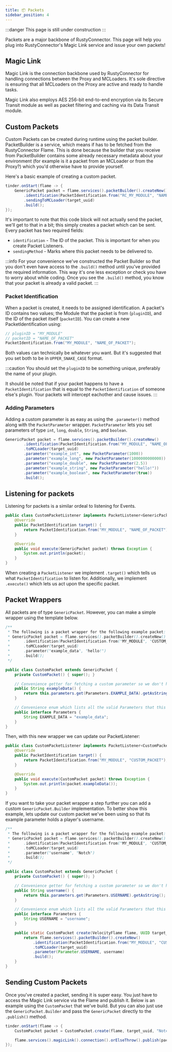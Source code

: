 ```yaml
---
title: 📦 Packets
sidebar_position: 4
---
```


:::danger
This page is still under construction
:::

Packets are a major backbone of RustyConnector.
This page will help you plug into RustyConnector's Magic Link service and issue your own packets!

## Magic Link
Magic Link is the connection backbone used by RustyConnector for handling connections between the Proxy and MCLoaders.
It's sole directive is ensuring that all MCLoaders on the Proxy are active and ready to handle tasks.

Magic Link also employs AES 256-bit end-to-end encryption via its Secure Transit module as well as packet filtering and caching via its Data Transit module.

## Custom Packets
Custom Packets can be created during runtime using the packet builder.
PacketBuilder is a service, which means if has to be fetched from the RustyConnector Flame.
This is done because the builder that you receive from PacketBuilder contains some already necessary metadata about your environment (for example is it a packet from an MCLoader or from the Proxy?) which you'd otherwise have to provide yourself.

Here's a basic example of creating a custom packet.
```java title="Proxy Plugin"
tinder.onStart(flame -> {
    GenericPacket packet = flame.services().packetBuilder().createNew()
        .identification(PacketIdentification.from("RC_MY_MODULE", "NAME_OF_PACKET"))
        .sendingToMCLoader(target_uuid)
        .build();
});
```

It's important to note that this code block will not actually send the packet, we'll get to that in a bit; this simply creates a packet which can be sent.
Every packet has two required fields:

- `identification` - The ID of the packet. This is important for when you create Packet Listeners.
- `sendingMethod` - Marks where this packet needs to be delivered to.

:::info
For your convenience we've constructed the Packet Builder so that you don't even have access to the `.build()` method until you've provided the required information. This way it's one less exception or check you have to worry about while coding. Once you see the `.build()` method, you know that your packet is already a valid packet.
:::

### Packet Identification
When a packet is created, it needs to be assigned identification.
A packet's ID contains two values; the Module that the packet is from (`pluginID`), and the ID of the packet itself (`packetID`).
You can create a new PacketIdentification using:
```java
// pluginID = "MY_MODULE"
// packetID = "NAME_OF_PACKET"
PacketIdentification.from("MY_MODULE", "NAME_OF_PACKET");
```
Both values can technically be whatever you want. But it's suggested that you set both to be in `UPPER_SNAKE_CASE` format.

:::caution
You should set the `pluginID` to be something unique, preferably the name of your plugin.

It should be noted that if your packet happens to have a `PacketIdentification` that is equal to the `PacketIdentification` of someone
else's plugin. Your packets will intercept eachother and cause issues.
:::

### Adding Parameters
Adding a custom parameter is as easy as using the `.parameter()` method along with the `PacketParameter` wrapper.
`PacketParameter` lets you set parameters of type `int`, `long`, `double`, `String`, and `boolean`.
```java title="Proxy Plugin"
GenericPacket packet = flame.services().packetBuilder().createNew()
        .identification(PacketIdentification.from("MY_MODULE", "NAME_OF_PACKET"))
        .toMCLoader(target_uuid)
        .parameter("example_int", new PacketParameter(1000))
        .parameter("example_long", new PacketParameter(1000000000000))
        .parameter("example_double", new PacketParameter(2.5))
        .parameter("example_string", new PacketParameter("hello!"))
        .parameter("example_boolean", new PacketParameter(true))
        .build();
```

## Listening for packets
Listening for packets is a similar ordeal to listening for Events.
```java title="CustomPacketListener.java"
public class CustomPacketListener implements PacketListener<GenericPacket> {
    @Override
    public PacketIdentification target() {
        return PacketIdentification.from("MY_MODULE", "NAME_OF_PACKET");
    }

    @Override
    public void execute(GenericPacket packet) throws Exception {
        System.out.println(packet);
    }
}
```
When creating a `PacketListener` we implement `.target()` which tells us what `PacketIdentification` to listen for.
Additionally, we implement `.execute()` which lets us act upon the specific packet.

## Packet Wrappers
All packets are of type `GenericPacket`. However, you can make a simple wrapper using the template below.

```java
/**
 * The following is a packet wrapper for the following example packet:
 * GenericPacket packet = flame.services().packetBuilder().createNew()
 *      .identification(PacketIdentification.from("MY_MODULE", "CUSTOM_PACKET"))
 *      .toMCLoader(target_uuid)
 *      .parameter("example_data", "hello!")
 *      .build();
 */

public class CustomPacket extends GenericPacket {
    private CustomPacket() { super(); }

    // Convenience getter for fetching a custom parameter so we don't have to manually every time.
    public String exampleData() {
        return this.parameters.get(Parameters.EXAMPLE_DATA).getAsString();
    }

    // Convenience enum which lists all the valid Parameters that this custom packet supports
    public interface Parameters {
        String EXAMPLE_DATA = "example_data";
    }
}

```

Then, with this new wrapper we can update our PacketListener:

```java title="CustomPacketListener.java"
public class CustomPacketListener implements PacketListener<CustomPacket> {
    @Override
    public PacketIdentification target() {
        return PacketIdentification.from("MY_MODULE", "CUSTOM_PACKET");
    }

    @Override
    public void execute(CustomPacket packet) throws Exception {
        System.out.println(packet.exampleData());
    }
}
```

If you want to take your packet wrapper a step further you can add a custom `GenericPacket.Builder` implementation.
To better show this example, lets update our custom packet we've been using so that its example parameter holds a player's username.
```java
/**
 * The following is a packet wrapper for the following example packet:
 * GenericPacket packet = flame.services().packetBuilder().createNew()
 *      .identification(PacketIdentification.from("MY_MODULE", "CUSTOM_PACKET"))
 *      .toMCLoader(target_uuid)
 *      .parameter("username", "Notch")
 *      .build();
 */

public class CustomPacket extends GenericPacket {
    private CustomPacket() { super(); }

    // Convenience getter for fetching a custom parameter so we don't have to manually every time.
    public String username() {
        return this.parameters.get(Parameters.USERNAME).getAsString();
    }

    // Convenience enum which lists all the valid Parameters that this custom packet supports
    public interface Parameters {
        String USERNAME = "username";
    }

    public static CustomPacket create(VelocityFlame flame, UUID target_uuid, String username) {
        return flame.services().packetBuilder().createNew()
            .identification(PacketIdentification.from("MY_MODULE", "CUSTOM_PACKET"))
            .toMCLoader(target_uuid)
            .parameter(Parameter.USERNAME, username)
            .build();
    }
}
```

## Sending Custom Packets
Once you've created a packet, sending it is super easy. You just have to access the Magic Link service via the Flame and publish it.
Below is an example using the `CustomPacket` that we've build. But you can also just use the `GenericPacket.Builder` and pass the `GenericPacket`
directly to the `.publish()` method.
```java title="Proxy Plugin"
tinder.onStart(flame -> {
    CustomPacket packet = CustomPacket.create(flame, target_uuid, "Notch");

    flame.services().magicLink().connection().orElseThrow().publish(packet);
});
```